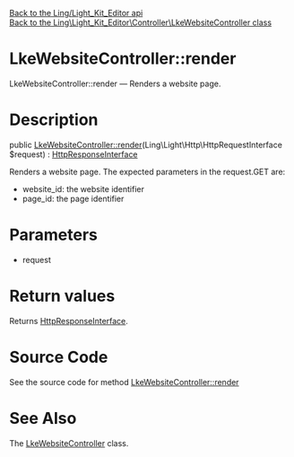 [Back to the Ling/Light_Kit_Editor api](https://github.com/lingtalfi/Light_Kit_Editor/blob/master/doc/api/Ling/Light_Kit_Editor.md)<br>
[Back to the Ling\Light_Kit_Editor\Controller\LkeWebsiteController class](https://github.com/lingtalfi/Light_Kit_Editor/blob/master/doc/api/Ling/Light_Kit_Editor/Controller/LkeWebsiteController.md)


LkeWebsiteController::render
================



LkeWebsiteController::render — Renders a website page.




Description
================


public [LkeWebsiteController::render](https://github.com/lingtalfi/Light_Kit_Editor/blob/master/doc/api/Ling/Light_Kit_Editor/Controller/LkeWebsiteController/render.md)(Ling\Light\Http\HttpRequestInterface $request) : [HttpResponseInterface](https://github.com/lingtalfi/Light/blob/master/doc/api/Ling/Light/Http/HttpResponseInterface.md)




Renders a website page.
The expected parameters in the request.GET are:

- website_id: the website identifier
- page_id: the page identifier




Parameters
================


- request

    


Return values
================

Returns [HttpResponseInterface](https://github.com/lingtalfi/Light/blob/master/doc/api/Ling/Light/Http/HttpResponseInterface.md).








Source Code
===========
See the source code for method [LkeWebsiteController::render](https://github.com/lingtalfi/Light_Kit_Editor/blob/master/Controller/LkeWebsiteController.php#L30-L51)


See Also
================

The [LkeWebsiteController](https://github.com/lingtalfi/Light_Kit_Editor/blob/master/doc/api/Ling/Light_Kit_Editor/Controller/LkeWebsiteController.md) class.




